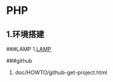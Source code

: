 PHP
===================================

1.环境搭建
-----------------------------------
###LAMP
1.[LAMP](http://wiki.ubuntu.com.cn/Apache#.E5.AE.89.E8.A3.85LAMP)<br />

###github
1. doc/HOWTO/github-get-project.html
